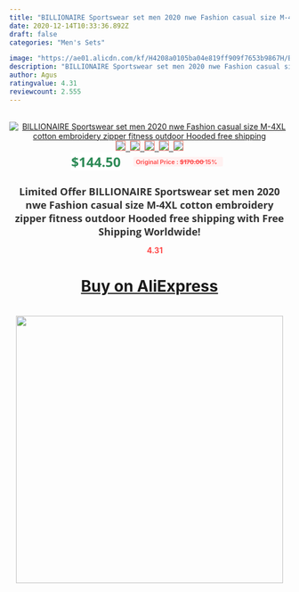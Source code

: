 ```yaml
---
title: "BILLIONAIRE Sportswear set men 2020 nwe Fashion casual size M-4XL cotton embroidery zipper fitness outdoor Hooded free shipping"
date: 2020-12-14T10:33:36.892Z
draft: false
categories: "Men's Sets"

image: "https://ae01.alicdn.com/kf/H4208a0105ba04e819ff909f7653b9867H/BILLIONAIRE-Sportswear-set-men-2020-nwe-Fashion-casual-size-M-4XL-cotton-embroidery-zipper-fitness-outdoor.jpg"
description: "BILLIONAIRE Sportswear set men 2020 nwe Fashion casual size M-4XL cotton embroidery zipper fitness outdoor Hooded free shipping"
author: Agus
ratingvalue: 4.31
reviewcount: 2.555
---
```

<br>
<div style="text-align: center;">
<a href="https://s.click.aliexpress.com/e/_9RkVw5" target="_blank" rel="nofollow noopener noreferrer"><img alt="BILLIONAIRE Sportswear set men 2020 nwe Fashion casual size M-4XL cotton embroidery zipper fitness outdoor Hooded free shipping" class="magnifier-image" src="https://ae01.alicdn.com/kf/H4208a0105ba04e819ff909f7653b9867H/BILLIONAIRE-Sportswear-set-men-2020-nwe-Fashion-casual-size-M-4XL-cotton-embroidery-zipper-fitness-outdoor.jpg_640x640.jpg">
<br>
<img style="border:1px solid salmon" src="https://ae01.alicdn.com/kf/H4208a0105ba04e819ff909f7653b9867H/BILLIONAIRE-Sportswear-set-men-2020-nwe-Fashion-casual-size-M-4XL-cotton-embroidery-zipper-fitness-outdoor.jpg_120x120.jpg">&nbsp;&nbsp;<img style="border:1px solid salmon" src="https://ae01.alicdn.com/kf/H8c77da185cce454bb0b2ece04e93e5c0a/BILLIONAIRE-Sportswear-set-men-2020-nwe-Fashion-casual-size-M-4XL-cotton-embroidery-zipper-fitness-outdoor.jpg_120x120.jpg">&nbsp;&nbsp;<img style="border:1px solid salmon" src="https://ae01.alicdn.com/kf/H6b8d982ef73e4ccfb3b92c289240ed78b/BILLIONAIRE-Sportswear-set-men-2020-nwe-Fashion-casual-size-M-4XL-cotton-embroidery-zipper-fitness-outdoor.jpg_120x120.jpg">&nbsp;&nbsp;<img style="border:1px solid salmon" src="_120x120.jpg">&nbsp;&nbsp;<img style="border:1px solid salmon" src="https://ae01.alicdn.com/kf/H1d3367a27ada47788a064fdea7deef3fr/BILLIONAIRE-Sportswear-set-men-2020-nwe-Fashion-casual-size-M-4XL-cotton-embroidery-zipper-fitness-outdoor.jpg_120x120.jpg"></a></div><br0>
<div style="text-align: center;"><span style="background-color: white; border: 0px; box-sizing: border-box; color: seagreen; display: inline-block; font-family: &quot;open sans&quot; , &quot;arial&quot; , &quot;helvetica&quot; , sans-serif , &quot;heiti&quot;; font-size: 24px; font-stretch: inherit; font-weight: 700; line-height: inherit; margin: 0px 10px 0px 0px; padding: 0px; vertical-align: middle;">$144.50 </span>
<span style="background: rgb(255 , 241 , 241); border-radius: 3px; border: 0px; box-sizing: border-box; color: #ff4747; display: inline-block; font-family: inherit; font-size: 12px; font-stretch: inherit; font-style: inherit; font-variant: inherit; font-weight: 600; line-height: inherit; margin: 0px; padding: 2px 5px; transform: scale(0.9); vertical-align: middle;">Original Price : <b style="text-decoration: line-through;">$170.00 </b> 15%&nbsp;&nbsp;</span></div>
<h1 style="color: #333333; display: inline-block; font-family: &quot;open sans&quot; , &quot;arial&quot; , &quot;helvetica&quot; , sans-serif , &quot;heiti&quot;; font-size: 18px; font-stretch: inherit; font-weight: 700; text-align: center;">Limited Offer BILLIONAIRE Sportswear set men 2020 nwe Fashion casual size M-4XL cotton embroidery zipper fitness outdoor Hooded free shipping with Free Shipping Worldwide!</h1>
<div style="color: #ff4747; text-align: center;">
<img src="https://4.bp.blogspot.com/-M0ZcTcb-5uY/XleCXlxnR4I/AAAAAAAAAEc/OrjgMkXV1oMQFaCRZj5HQwOCBcu3w1FegCPcBGAYYCw/s1600/star.png" style="height: 15px;">&nbsp;<b>4.31</b></div>
<div class="button_cont" align="center"><a class="buynow_a" href="https://s.click.aliexpress.com/e/_9RkVw5" target="_blank" rel="nofollow noopener noreferrer"><H1>Buy on AliExpress</H1></a></div><br>
<div class="separator" style="clear: both; text-align: center;">
<img src="https://lh3.googleusercontent.com/-pTy5HemUv9M/XlePHvY0dAI/AAAAAAAAAE4/0nX5iRUoIWY8eMW9Dpxeirr157OZliDIgCLcBGAsYHQ/s1600/badge.gif" width="480">
</div>
